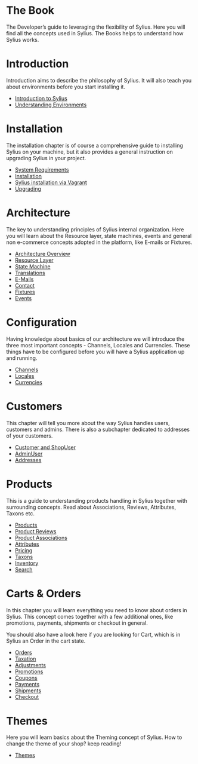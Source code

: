 # The Book
The Developer’s guide to leveraging the flexibility of Sylius. Here you will find all the concepts used in Sylius. The Books helps to understand how Sylius works.

# Introduction
Introduction aims to describe the philosophy of Sylius. It will also teach you about environments before you start installing it.

- [Introduction to Sylius](introduction/introduction.html)
- [Understanding Environments](introduction/environments.html)

# Installation
The installation chapter is of course a comprehensive guide to installing Sylius on your machine, but it also provides a general instruction on upgrading Sylius in your project.

- [System Requirements](installation/requirements.html)
- [Installation](installation/installation.html)
- [Sylius installation via Vagrant](installation/vagrant_installation.html)
- [Upgrading](installation/upgrading.html)

# Architecture
The key to understanding principles of Sylius internal organization. Here you will learn about the Resource layer, state machines, events and general non e-commerce concepts adopted in the platform, like E-mails or Fixtures.

- [Architecture Overview](architecture/architecture.html)
- [Resource Layer](architecture/resource_layer.html)
- [State Machine](architecture/state_machine.html)
- [Translations](architecture/translations.html)
- [E-Mails](architecture/emails.html)
- [Contact](architecture/contact.html)
- [Fixtures](architecture/fixtures.html)
- [Events](architecture/events.html)

# Configuration
Having knowledge about basics of our architecture we will introduce the three most important concepts - Channels, Locales and Currencies. These things have to be configured before you will have a Sylius application up and running.

- [Channels](configuration/channels.html)
- [Locales](configuration/locales.html)
- [Currencies](configuration/currencies.html)

# Customers
This chapter will tell you more about the way Sylius handles users, customers and admins. There is also a subchapter dedicated to addresses of your customers.

- [Customer and ShopUser](customers/customer_and_shopuser.html)
- [AdminUser](customers/admin_user.html)
- [Addresses](customers/addresses.html)

# Products
This is a guide to understanding products handling in Sylius together with surrounding concepts. Read about Associations, Reviews, Attributes, Taxons etc.

- [Products](products/products.html)
- [Product Reviews](products/reviews.html)
- [Product Associations](products/associations.html)
- [Attributes](products/attributes.html)
- [Pricing](products/pricing.html)
- [Taxons](products/taxons.html)
- [Inventory](products/inventory.html)
- [Search](products/search.html)

# Carts & Orders
In this chapter you will learn everything you need to know about orders in Sylius. This concept comes together with a few additional ones, like promotions, payments, shipments or checkout in general.

You should also have a look here if you are looking for Cart, which is in Sylius an Order in the cart state.

- [Orders](orders/orders.html)
- [Taxation](orders/taxation.html)
- [Adjustments](orders/adjustments.html)
- [Promotions](orders/promotions.html)
- [Coupons](orders/coupons.html)
- [Payments](orders/payments.html)
- [Shipments](orders/shipments.html)
- [Checkout](orders/checkout.html)

# Themes
Here you will learn basics about the Theming concept of Sylius. How to change the theme of your shop? keep reading!

- [Themes](themes/themes.html)